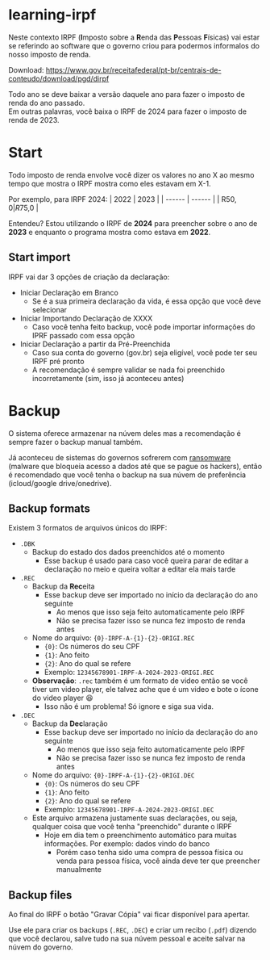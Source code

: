 # learning-irpf
Neste contexto IRPF (**I**mposto sobre a **R**enda das **P**essoas **F**ísicas) vai estar se referindo ao software que o governo criou para podermos informalos do nosso imposto de renda.  

Download: https://www.gov.br/receitafederal/pt-br/centrais-de-conteudo/download/pgd/dirpf  

Todo ano se deve baixar a versão daquele ano para fazer o imposto de renda do ano passado.  
Em outras palavras, você baixa o IRPF de 2024 para fazer o imposto de renda de 2023.   

# Start
Todo imposto de renda envolve você dizer os valores no ano X ao mesmo tempo que mostra o IRPF mostra como eles estavam em X-1.  

Por exemplo, para IRPF 2024:
| 2022   | 2023   |
| ------ | ------ |
| R$50,0 | R$75,0 |

Entendeu? Estou utilizando o IRPF de **2024** para preencher sobre o ano de **2023** e enquanto o programa mostra como estava em **2022**.  

## Start import
IRPF vai dar 3 opções de criação da declaração:
- Iniciar Declaração em Branco
  - Se é a sua primeira declaração da vida, é essa opção que você deve selecionar
- Iniciar Importando Declaração de XXXX
  - Caso você tenha feito backup, você pode importar informações do IPRF passado com essa opção
- Iniciar Declaração a partir da Pré-Preenchida
  - Caso sua conta do governo (gov.br) seja eligível, você pode ter seu IRPF pré pronto
  - A recomendação é sempre validar se nada foi preenchido incorretamente (sim, isso já aconteceu antes)

# Backup
O sistema oferece armazenar na núvem deles mas a recomendação é sempre fazer o backup manual também.  

Já aconteceu de sistemas do governos sofrerem com [ransomware](https://en.wikipedia.org/wiki/Ransomware) (malware que bloqueia acesso a dados até que se pague os hackers), então é recomendado que você tenha o backup na sua núvem de preferência (icloud/google drive/onedrive).  

## Backup formats
Existem 3 formatos de arquivos únicos do IRPF:  
- `.DBK`
  - Backup do estado dos dados preenchidos até o momento
    - Esse backup é usado para caso você queira parar de editar a declaração no meio e queira voltar a editar ela mais tarde
- `.REC`
  - Backup da **Rec**eita
    - Esse backup deve ser importado no início da declaração do ano seguinte
      - Ao menos que isso seja feito automaticamente pelo IRPF
      - Não se precisa fazer isso se nunca fez imposto de renda antes
  - Nome do arquivo: `{0}-IRPF-A-{1}-{2}-ORIGI.REC`
    - `{0}`: Os números do seu CPF
    - `{1}`: Ano feito
    - `{2}`: Ano do qual se refere
    - Exemplo: `12345678901-IRPF-A-2024-2023-ORIGI.REC`
  - **Observação**: `.rec` também é um formato de video então se você tiver um video player, ele talvez ache que é um video e bote o ícone do video player 😆
    - Isso não é um problema! Só ignore e siga sua vida.
- `.DEC`
  - Backup da **Dec**laração
    - Esse backup deve ser importado no início da declaração do ano seguinte
      - Ao menos que isso seja feito automaticamente pelo IRPF
      - Não se precisa fazer isso se nunca fez imposto de renda antes
  - Nome do arquivo: `{0}-IRPF-A-{1}-{2}-ORIGI.DEC`
    - `{0}`: Os números do seu CPF
    - `{1}`: Ano feito
    - `{2}`: Ano do qual se refere
    - Exemplo: `12345678901-IRPF-A-2024-2023-ORIGI.DEC`
  - Este arquivo armazena justamente suas declarações, ou seja, qualquer coisa que você tenha "preenchido" durante o IRPF
    - Hoje em dia tem o preenchimento automático para muitas informações. Por exemplo: dados vindo do banco
      - Porém caso tenha sido uma compra de pessoa física ou venda para pessoa física, você ainda deve ter que preencher manualmente

## Backup files
Ao final do IRPF o botão "Gravar Cópia" vai ficar disponível para apertar.  

Use ele para criar os backups (`.REC`, `.DEC`) e criar um recibo (`.pdf`) dizendo que você declarou, salve tudo na sua núvem pessoal e aceite salvar na núvem do governo.  
